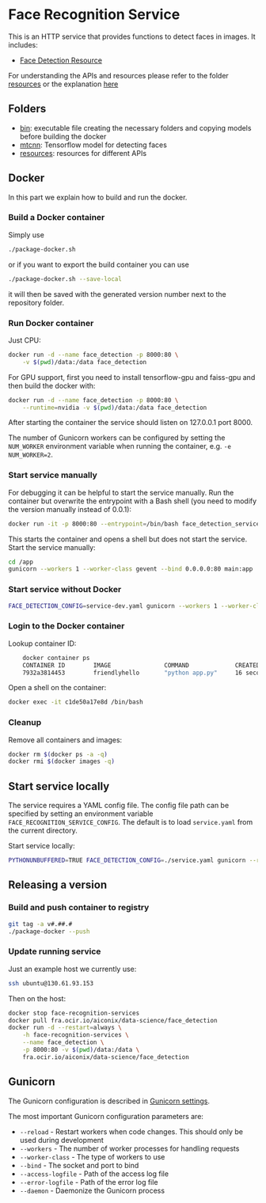 # Face Recognition Service

This is an HTTP service that provides functions to detect faces in images. It includes:

* [Face Detection Resource](resources/FaceDetectionResource.py)

For understanding the APIs and resources please refer to the folder [resources](resources) or the explanation [here](resources/README.md)

## Folders

* [bin](bin): executable file creating the necessary folders and copying models before building the docker
* [mtcnn](mtcc): Tensorflow model for detecting faces
* [resources](resources): resources for different APIs


## Docker

In this part we explain how to build and run the docker.

### Build a Docker container

Simply use

```bash
./package-docker.sh
```

or if you want to export the build container you can use

```bash
./package-docker.sh --save-local
```

it will then be saved with the generated version number next to the
repository folder.

### Run Docker container

Just CPU:

```bash
docker run -d --name face_detection -p 8000:80 \
    -v $(pwd)/data:/data face_detection
```

For GPU support, first you need to install tensorflow-gpu and faiss-gpu and then build the docker with:

```bash
docker run -d --name face_detection -p 8000:80 \
    --runtime=nvidia -v $(pwd)/data:/data face_detection
```

After starting the container the service should listen on 127.0.0.1 port 8000.

The number of Gunicorn workers can be configured by setting the `NUM_WORKER` environment variable when running the container, e.g. `-e NUM_WORKER=2`.

### Start service manually

For debugging it can be helpful to start the service manually. Run the container but overwrite the entrypoint with a Bash shell (you need to modify the version manually instead of 0.0.1):

```bash
docker run -it -p 8000:80 --entrypoint=/bin/bash face_detection_service:0.0.1
```

This starts the container and opens a shell but does not start the service. Start the service manually:

```bash
cd /app
gunicorn --workers 1 --worker-class gevent --bind 0.0.0.0:80 main:app
```

### Start service without Docker

```bash
FACE_DETECTION_CONFIG=service-dev.yaml gunicorn --workers 1 --worker-class gevent --bind 0.0.0.0:8000 main:app
```

### Login to the Docker container

Lookup container ID:

```bash
    docker container ps
    CONTAINER ID        IMAGE               COMMAND             CREATED             STATUS              PORTS                  NAMES
    7932a3814453        friendlyhello       "python app.py"     16 seconds ago      Up 15 seconds       0.0.0.0:4000->80/tcp   musing_robinson
```

Open a shell on the container:

```bash
docker exec -it c1de50a17e8d /bin/bash
```

### Cleanup

Remove all containers and images:

```bash
docker rm $(docker ps -a -q)
docker rmi $(docker images -q)
```

## Start service locally

The service requires a YAML config file. The config file path can be specified by setting an environment variable `FACE_RECOGNITION_SERVICE_CONFIG`. The default is to load `service.yaml` from the current directory.

Start service locally:

```bash
PYTHONUNBUFFERED=TRUE FACE_DETECTION_CONFIG=./service.yaml gunicorn --reload --workers 1 --worker-class gevent --bind 0.0.0.0:8080 main:app
```

## Releasing a version

### Build and push container to registry

```bash
git tag -a v#.##.#
./package-docker --push
```

### Update running service

Just an example host we currently use:

```bash
ssh ubuntu@130.61.93.153
```

Then on the host:

```bash
docker stop face-recognition-services
docker pull fra.ocir.io/aiconix/data-science/face_detection
docker run -d --restart=always \
    -h face-recognition-services \
    --name face_detection \
    -p 8000:80 -v $(pwd)/data:/data \
    fra.ocir.io/aiconix/data-science/face_detection
```

## Gunicorn

The Gunicorn configuration is described in [Gunicorn settings](http://docs.gunicorn.org/en/stable/settings.html).

The most important Gunicorn configuration parameters are:

* `--reload` - Restart workers when code changes. This should only be used during development
* `--workers` - The number of worker processes for handling requests
* `--worker-class` - The type of workers to use
* `--bind` - The socket and port to bind
* `--access-logfile` - Path of the access log file
* `--error-logfile` -  Path of the error log file
* `--daemon` - Daemonize the Gunicorn process
